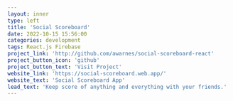 ```yaml
---
layout: inner
type: left
title: 'Social Scoreboard'
date: 2022-10-15 15:56:00
categories: development
tags: React.js Firebase
project_link: 'http://github.com/awarnes/social-scoreboard-react'
project_button_icon: 'github'
project_button_text: 'Visit Project'
website_link: 'https://social-scoreboard.web.app/'
website_text: 'Social Scoreboard App'
lead_text: 'Keep score of anything and everything with your friends.'
---
```

